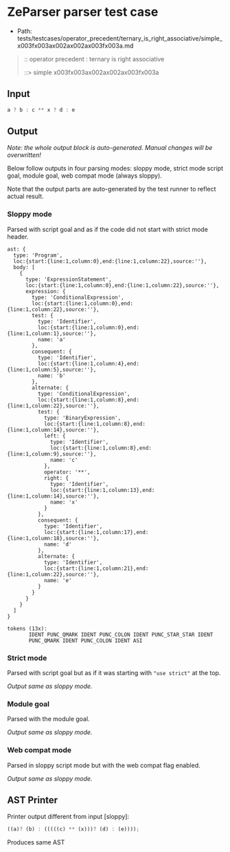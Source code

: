 # ZeParser parser test case

- Path: tests/testcases/operator_precedent/ternary_is_right_associative/simple_x003fx003ax002ax002ax003fx003a.md

> :: operator precedent : ternary is right associative
>
> ::> simple x003fx003ax002ax002ax003fx003a

## Input

`````js
a ? b : c ** x ? d : e
`````

## Output

_Note: the whole output block is auto-generated. Manual changes will be overwritten!_

Below follow outputs in four parsing modes: sloppy mode, strict mode script goal, module goal, web compat mode (always sloppy).

Note that the output parts are auto-generated by the test runner to reflect actual result.

### Sloppy mode

Parsed with script goal and as if the code did not start with strict mode header.

`````
ast: {
  type: 'Program',
  loc:{start:{line:1,column:0},end:{line:1,column:22},source:''},
  body: [
    {
      type: 'ExpressionStatement',
      loc:{start:{line:1,column:0},end:{line:1,column:22},source:''},
      expression: {
        type: 'ConditionalExpression',
        loc:{start:{line:1,column:0},end:{line:1,column:22},source:''},
        test: {
          type: 'Identifier',
          loc:{start:{line:1,column:0},end:{line:1,column:1},source:''},
          name: 'a'
        },
        consequent: {
          type: 'Identifier',
          loc:{start:{line:1,column:4},end:{line:1,column:5},source:''},
          name: 'b'
        },
        alternate: {
          type: 'ConditionalExpression',
          loc:{start:{line:1,column:8},end:{line:1,column:22},source:''},
          test: {
            type: 'BinaryExpression',
            loc:{start:{line:1,column:8},end:{line:1,column:14},source:''},
            left: {
              type: 'Identifier',
              loc:{start:{line:1,column:8},end:{line:1,column:9},source:''},
              name: 'c'
            },
            operator: '**',
            right: {
              type: 'Identifier',
              loc:{start:{line:1,column:13},end:{line:1,column:14},source:''},
              name: 'x'
            }
          },
          consequent: {
            type: 'Identifier',
            loc:{start:{line:1,column:17},end:{line:1,column:18},source:''},
            name: 'd'
          },
          alternate: {
            type: 'Identifier',
            loc:{start:{line:1,column:21},end:{line:1,column:22},source:''},
            name: 'e'
          }
        }
      }
    }
  ]
}

tokens (13x):
       IDENT PUNC_QMARK IDENT PUNC_COLON IDENT PUNC_STAR_STAR IDENT
       PUNC_QMARK IDENT PUNC_COLON IDENT ASI
`````

### Strict mode

Parsed with script goal but as if it was starting with `"use strict"` at the top.

_Output same as sloppy mode._

### Module goal

Parsed with the module goal.

_Output same as sloppy mode._

### Web compat mode

Parsed in sloppy script mode but with the web compat flag enabled.

_Output same as sloppy mode._

## AST Printer

Printer output different from input [sloppy]:

````js
((a)? (b) : (((((c) ** (x)))? (d) : (e))));
````

Produces same AST
